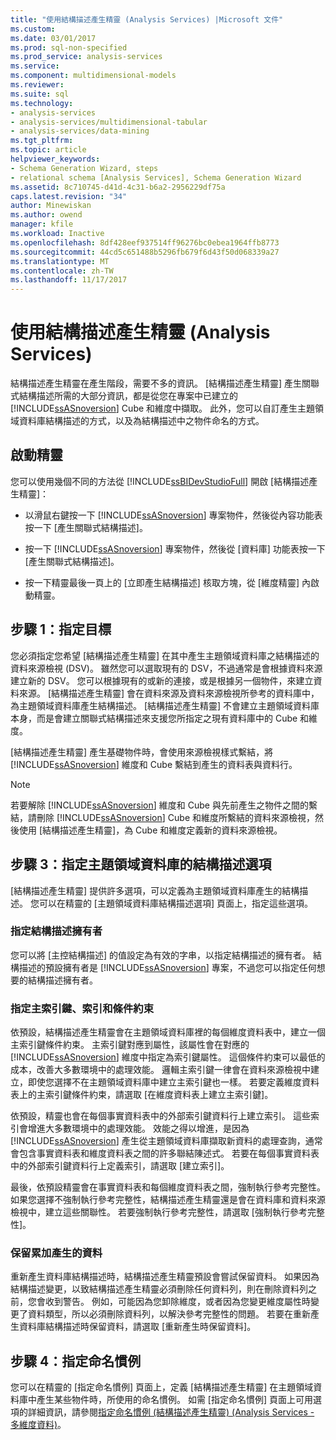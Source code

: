 ```yaml
---
title: "使用結構描述產生精靈 (Analysis Services) |Microsoft 文件"
ms.custom: 
ms.date: 03/01/2017
ms.prod: sql-non-specified
ms.prod_service: analysis-services
ms.service: 
ms.component: multidimensional-models
ms.reviewer: 
ms.suite: sql
ms.technology:
- analysis-services
- analysis-services/multidimensional-tabular
- analysis-services/data-mining
ms.tgt_pltfrm: 
ms.topic: article
helpviewer_keywords:
- Schema Generation Wizard, steps
- relational schema [Analysis Services], Schema Generation Wizard
ms.assetid: 8c710745-d41d-4c31-b6a2-2956229df75a
caps.latest.revision: "34"
author: Minewiskan
ms.author: owend
manager: kfile
ms.workload: Inactive
ms.openlocfilehash: 8df428eef937514ff96276bc0ebea1964ffb8773
ms.sourcegitcommit: 44cd5c651488b5296fb679f6d43f50d068339a27
ms.translationtype: MT
ms.contentlocale: zh-TW
ms.lasthandoff: 11/17/2017
---
```

# <a name="use-the-schema-generation-wizard-analysis-services"></a>使用結構描述產生精靈 (Analysis Services)
  結構描述產生精靈在產生階段，需要不多的資訊。 [結構描述產生精靈] 產生關聯式結構描述所需的大部分資訊，都是從您在專案中已建立的 [!INCLUDE[ssASnoversion](../../includes/ssasnoversion-md.md)] Cube 和維度中擷取。 此外，您可以自訂產生主題領域資料庫結構描述的方式，以及為結構描述中之物件命名的方式。  
  
## <a name="start-the-wizard"></a>啟動精靈  
 您可以使用幾個不同的方法從 [!INCLUDE[ssBIDevStudioFull](../../includes/ssbidevstudiofull-md.md)] 開啟 [結構描述產生精靈]：  
  
-   以滑鼠右鍵按一下 [!INCLUDE[ssASnoversion](../../includes/ssasnoversion-md.md)] 專案物件，然後從內容功能表按一下 [產生關聯式結構描述]。  
  
-   按一下 [!INCLUDE[ssASnoversion](../../includes/ssasnoversion-md.md)] 專案物件，然後從 [資料庫] 功能表按一下 [產生關聯式結構描述]。  
  
-   按一下精靈最後一頁上的 [立即產生結構描述] 核取方塊，從 [維度精靈] 內啟動精靈。  
  
## <a name="step-1-specify-targets"></a>步驟 1：指定目標  
 您必須指定您希望 [結構描述產生精靈] 在其中產生主題領域資料庫之結構描述的資料來源檢視 (DSV)。 雖然您可以選取現有的 DSV，不過通常是會根據資料來源建立新的 DSV。 您可以根據現有的或新的連接，或是根據另一個物件，來建立資料來源。 [結構描述產生精靈] 會在資料來源及資料來源檢視所參考的資料庫中，為主題領域資料庫產生結構描述。 [結構描述產生精靈] 不會建立主題領域資料庫本身，而是會建立關聯式結構描述來支援您所指定之現有資料庫中的 Cube 和維度。  
  
 [結構描述產生精靈] 產生基礎物件時，會使用來源檢視樣式繫結，將 [!INCLUDE[ssASnoversion](../../includes/ssasnoversion-md.md)] 維度和 Cube 繫結到產生的資料表與資料行。  
  
> [!NOTE]  
>  若要解除 [!INCLUDE[ssASnoversion](../../includes/ssasnoversion-md.md)] 維度和 Cube 與先前產生之物件之間的繫結，請刪除 [!INCLUDE[ssASnoversion](../../includes/ssasnoversion-md.md)] Cube 和維度所繫結的資料來源檢視，然後使用 [結構描述產生精靈]，為 Cube 和維度定義新的資料來源檢視。  
  
## <a name="step-3-specify-schema-options-for-the-subject-area-database"></a>步驟 3：指定主題領域資料庫的結構描述選項  
 [結構描述產生精靈] 提供許多選項，可以定義為主題領域資料庫產生的結構描述。 您可以在精靈的 [主題領域資料庫結構描述選項] 頁面上，指定這些選項。  
  
### <a name="specifying-the-schema-owner"></a>指定結構描述擁有者  
 您可以將 [主控結構描述] 的值設定為有效的字串，以指定結構描述的擁有者。 結構描述的預設擁有者是 [!INCLUDE[ssASnoversion](../../includes/ssasnoversion-md.md)] 專案，不過您可以指定任何想要的結構描述擁有者。  
  
### <a name="specifying-primary-keys-indexes-and-constraints"></a>指定主索引鍵、索引和條件約束  
 依預設，結構描述產生精靈會在主題領域資料庫裡的每個維度資料表中，建立一個主索引鍵條件約束。 主索引鍵對應到屬性，該屬性會在對應的 [!INCLUDE[ssASnoversion](../../includes/ssasnoversion-md.md)] 維度中指定為索引鍵屬性。 這個條件約束可以最低的成本，改善大多數環境中的處理效能。 邏輯主索引鍵一律會在資料來源檢視中建立，即使您選擇不在主題領域資料庫中建立主索引鍵也一樣。 若要定義維度資料表上的主索引鍵條件約束，請選取 [在維度資料表上建立主索引鍵]。  
  
 依預設，精靈也會在每個事實資料表中的外部索引鍵資料行上建立索引。 這些索引會增進大多數環境中的處理效能。 效能之得以增進，是因為 [!INCLUDE[ssASnoversion](../../includes/ssasnoversion-md.md)] 產生從主題領域資料庫擷取新資料的處理查詢，通常會包含事實資料表和維度資料表之間的許多聯結陳述式。 若要在每個事實資料表中的外部索引鍵資料行上定義索引，請選取 [建立索引]。  
  
 最後，依預設精靈會在事實資料表和每個維度資料表之間，強制執行參考完整性。 如果您選擇不強制執行參考完整性，結構描述產生精靈還是會在資料庫和資料來源檢視中，建立這些關聯性。 若要強制執行參考完整性，請選取 [強制執行參考完整性]。  
  
### <a name="preserving-data-for-incremental-generation"></a>保留累加產生的資料  
 重新產生資料庫結構描述時，結構描述產生精靈預設會嘗試保留資料。 如果因為結構描述變更，以致結構描述產生精靈必須刪除任何資料列，則在刪除資料列之前，您會收到警告。 例如，可能因為您卸除維度，或者因為您變更維度屬性時變更了資料類型，所以必須刪除資料列，以解決參考完整性的問題。 若要在重新產生資料庫結構描述時保留資料，請選取 [重新產生時保留資料]。  
  
## <a name="step-4-specify-naming-conventions"></a>步驟 4：指定命名慣例  
 您可以在精靈的 [指定命名慣例] 頁面上，定義 [結構描述產生精靈] 在主題領域資料庫中產生某些物件時，所使用的命名慣例。 如需 [指定命名慣例] 頁面上可用選項的詳細資訊，請參閱[指定命名慣例 &#40;結構描述產生精靈&#41; &#40;Analysis Services - 多維度資料&#41;](http://msdn.microsoft.com/library/02d830ea-5b1f-4485-9f94-d64b8bea592b)。  
  
  
